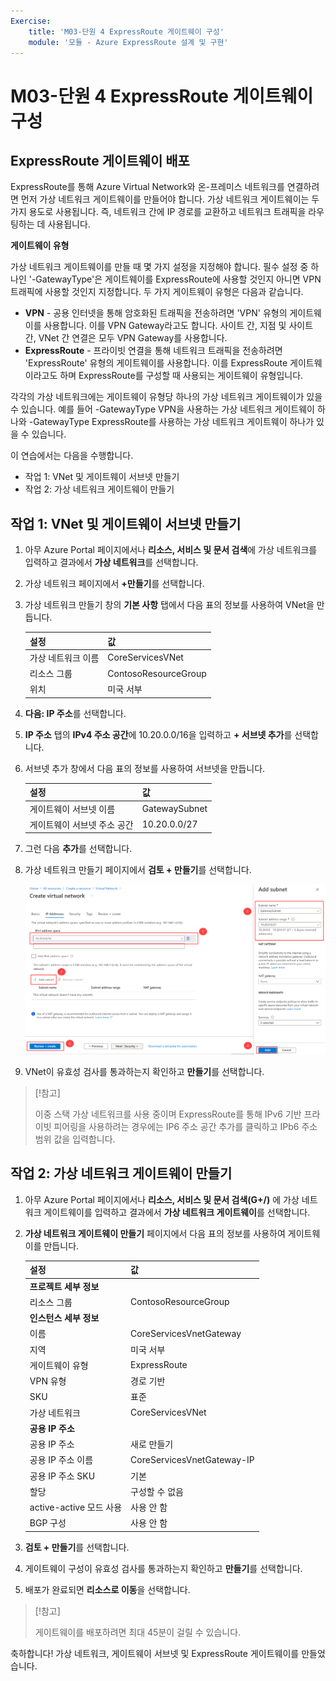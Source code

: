 ```yaml
---
Exercise:
    title: 'M03-단원 4 ExpressRoute 게이트웨이 구성'
    module: '모듈 - Azure ExpressRoute 설계 및 구현'
---
```

# M03-단원 4 ExpressRoute 게이트웨이 구성

## ExpressRoute 게이트웨이 배포

ExpressRoute를 통해 Azure Virtual Network와 온-프레미스 네트워크를 연결하려면 먼저 가상 네트워크 게이트웨이를 만들어야 합니다. 가상 네트워크 게이트웨이는 두 가지 용도로 사용됩니다. 즉, 네트워크 간에 IP 경로를 교환하고 네트워크 트래픽을 라우팅하는 데 사용됩니다. 

**게이트웨이 유형**

가상 네트워크 게이트웨이를 만들 때 몇 가지 설정을 지정해야 합니다. 필수 설정 중 하나인 '-GatewayType'은 게이트웨이를 ExpressRoute에 사용할 것인지 아니면 VPN 트래픽에 사용할 것인지 지정합니다. 두 가지 게이트웨이 유형은 다음과 같습니다.

- **VPN** - 공용 인터넷을 통해 암호화된 트래픽을 전송하려면 'VPN' 유형의 게이트웨이를 사용합니다. 이를 VPN Gateway라고도 합니다. 사이트 간, 지점 및 사이트 간, VNet 간 연결은 모두 VPN Gateway를 사용합니다.
- **ExpressRoute** - 프라이빗 연결을 통해 네트워크 트래픽을 전송하려면 'ExpressRoute' 유형의 게이트웨이를 사용합니다. 이를 ExpressRoute 게이트웨이라고도 하며 ExpressRoute를 구성할 때 사용되는 게이트웨이 유형입니다.

각각의 가상 네트워크에는 게이트웨이 유형당 하나의 가상 네트워크 게이트웨이가 있을 수 있습니다. 예를 들어 -GatewayType VPN을 사용하는 가상 네트워크 게이트웨이 하나와 -GatewayType ExpressRoute를 사용하는 가상 네트워크 게이트웨이 하나가 있을 수 있습니다.


이 연습에서는 다음을 수행합니다.

+ 작업 1: VNet 및 게이트웨이 서브넷 만들기
+ 작업 2: 가상 네트워크 게이트웨이 만들기



## 작업 1: VNet 및 게이트웨이 서브넷 만들기

1. 아무 Azure Portal 페이지에서나 **리소스, 서비스 및 문서 검색**에 가상 네트워크를 입력하고 결과에서 **가상 네트워크**를 선택합니다.

2. 가상 네트워크 페이지에서 **+만들기**를 선택합니다.

3. 가상 네트워크 만들기 창의 **기본 사항** 탭에서 다음 표의 정보를 사용하여 VNet을 만듭니다.

   | **설정**          | **값**                        |
   | -------------------- | -------------------------------- |
   | 가상 네트워크 이름 | CoreServicesVNet                 |
   | 리소스 그룹       | ContosoResourceGroup             |
   | 위치             | 미국 서부                          |

4. **다음: IP 주소**를 선택합니다.

5. **IP 주소** 탭의 **IPv4 주소 공간**에 10.20.0.0/16을 입력하고 **+ 서브넷 추가**를 선택합니다. 

6. 서브넷 추가 창에서 다음 표의 정보를 사용하여 서브넷을 만듭니다.

   | **설정**                  | **값**     |
   | ---------------------------- | ------------- |
   | 게이트웨이 서브넷 이름          | GatewaySubnet |
   | 게이트웨이 서브넷 주소 공간 | 10.20.0.0/27  |

7. 그런 다음 **추가**를 선택합니다. 

8. 가상 네트워크 만들기 페이지에서 **검토 + 만들기**를 선택합니다.

   ![Azure Portal - 게이트웨이 서브넷 추가](../media/add-gateway-subnet.png)

9. VNet이 유효성 검사를 통과하는지 확인하고 **만들기**를 선택합니다.

> [!참고]  
>
> 이중 스택 가상 네트워크를 사용 중이며 ExpressRoute를 통해 IPv6 기반 프라이빗 피어링을 사용하려는 경우에는 IP6 주소 공간 추가를 클릭하고 IPb6 주소 범위 값을 입력합니다.

## 작업 2: 가상 네트워크 게이트웨이 만들기

1. 아무 Azure Portal 페이지에서나 **리소스, 서비스 및 문서 검색(G+/)** 에 가상 네트워크 게이트웨이를 입력하고 결과에서 **가상 네트워크 게이트웨이**를 선택합니다.

2. **가상 네트워크 게이트웨이 만들기** 페이지에서 다음 표의 정보를 사용하여 게이트웨이를 만듭니다.

   | **설정**               | **값**                  |
   | ------------------------- | -------------------------- |
   | **프로젝트 세부 정보**       |                            |
   | 리소스 그룹            | ContosoResourceGroup       |
   | **인스턴스 세부 정보**      |                            |
   | 이름                      | CoreServicesVnetGateway    |
   | 지역                    | 미국 서부                    |
   | 게이트웨이 유형              | ExpressRoute               |
   | VPN 유형                  | 경로 기반                |
   | SKU                       | 표준                   |
   | 가상 네트워크           | CoreServicesVNet           |
   | **공용 IP 주소**     |                            |
   | 공용 IP 주소         | 새로 만들기                 |
   | 공용 IP 주소 이름    | CoreServicesVnetGateway-IP |
   | 공용 IP 주소 SKU     | 기본                      |
   | 할당                | 구성할 수 없음           |
   | active-active 모드 사용 | 사용 안 함                   |
   | BGP 구성             | 사용 안 함                   |

3. **검토 + 만들기**를 선택합니다.

4. 게이트웨이 구성이 유효성 검사를 통과하는지 확인하고 **만들기**를 선택합니다.

5. 배포가 완료되면 **리소스로 이동**을 선택합니다.

> [!참고] 
>
> 게이트웨이를 배포하려면 최대 45분이 걸릴 수 있습니다.

축하합니다! 가상 네트워크, 게이트웨이 서브넷 및 ExpressRoute 게이트웨이를 만들었습니다.

